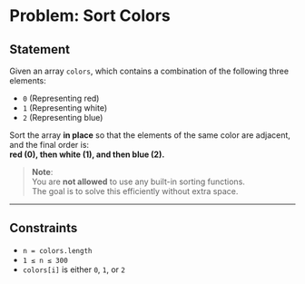 # Problem: Sort Colors

## Statement

Given an array `colors`, which contains a combination of the following three elements:

- `0` (Representing red)
- `1` (Representing white)
- `2` (Representing blue)

Sort the array **in place** so that the elements of the same color are adjacent, and the final order is:  
**red (0), then white (1), and then blue (2).**

> **Note**:  
> You are **not allowed** to use any built-in sorting functions.  
> The goal is to solve this efficiently without extra space.

---

## Constraints

- `n = colors.length`
- `1 ≤ n ≤ 300`
- `colors[i]` is either `0`, `1`, or `2`
